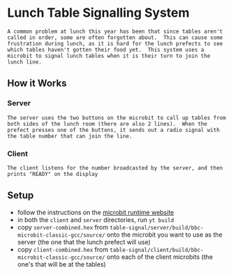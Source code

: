 # Lunch Table Signalling System

	A common problem at lunch this year has been that since tables aren't called in order, some are often forgotten about.  This can cause some frustration during lunch, as it is hard for the lunch prefects to see which tables haven't gotten their food yet.  This system uses a microbit to signal lunch tables when it is their turn to join the lunch line.

## How it Works
### Server
	The server uses the two buttons on the microbit to call up tables from both sides of the lunch room (there are also 2 lines).  When the prefect presses one of the buttons, it sends out a radio signal with the table number that can join the line.  
### Client
	The client listens for the number broadcasted by the server, and then prints "READY" on the display

## Setup
- follow the instructions on the [microbit runtime website](https://lancaster-university.github.io/microbit-docs/offline-toolchains//)
- in both the `client` and `server` directories, run `yt build`
- copy `server-combined.hex` from `table-signal/server/build/bbc-microbit-classic-gcc/source/` onto the microbit you want to use as the server (the one that the lunch prefect will use)
- copy `client-combined.hex` from `table-signal/client/build/bbc-microbit-classic-gcc/source/` onto each of the client microbits (the one's that will be at the tables)

